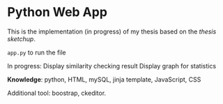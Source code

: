 # Python Web App

This is the implementation (in progress) of my thesis based on the *thesis sketchup*. 

```app.py``` to run the file

In progress:
Display similarity checking result
Display graph for statistics

**Knowledge**: python, HTML, mySQL, jinja template, JavaScript, CSS

Additional tool: boostrap, ckeditor. 

